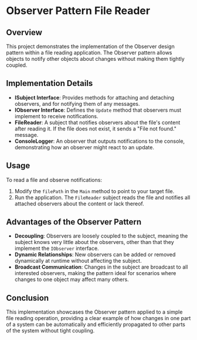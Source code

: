 ﻿# Observer Pattern File Reader

## Overview
This project demonstrates the implementation of the Observer design pattern within a file reading application. The Observer pattern allows objects to notify other objects about changes without making them tightly coupled.

## Implementation Details
- **ISubject Interface**: Provides methods for attaching and detaching observers, and for notifying them of any messages.
- **IObserver Interface**: Defines the `Update` method that observers must implement to receive notifications.
- **FileReader**: A subject that notifies observers about the file's content after reading it. If the file does not exist, it sends a "File not found." message.
- **ConsoleLogger**: An observer that outputs notifications to the console, demonstrating how an observer might react to an update.

## Usage
To read a file and observe notifications:
1. Modify the `filePath` in the `Main` method to point to your target file.
2. Run the application. The `FileReader` subject reads the file and notifies all attached observers about the content or lack thereof.

## Advantages of the Observer Pattern
- **Decoupling**: Observers are loosely coupled to the subject, meaning the subject knows very little about the observers, other than that they implement the `IObserver` interface.
- **Dynamic Relationships**: New observers can be added or removed dynamically at runtime without affecting the subject.
- **Broadcast Communication**: Changes in the subject are broadcast to all interested observers, making the pattern ideal for scenarios where changes to one object may affect many others.

## Conclusion
This implementation showcases the Observer pattern applied to a simple file reading operation, providing a clear example of how changes in one part of a system can be automatically and efficiently propagated to other parts of the system without tight coupling.
